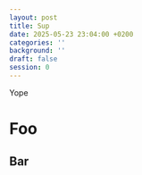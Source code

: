 ```yaml
---
layout: post
title: Sup
date: 2025-05-23 23:04:00 +0200
categories: ''
background: ''
draft: false
session: 0
---
```

Yope

# Foo

## Bar

